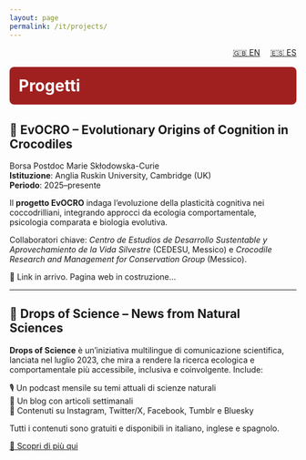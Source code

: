 ```yaml
---
layout: page
permalink: /it/projects/
---
```


<div style="text-align:right; margin-bottom: 1rem;">
  <a href="/test2/projects/" style="margin-right: 1em;">🇬🇧 EN</a>
  <a href="/test2/es/projects/">🇪🇸 ES</a>
</div>

<div style="background-color:#a02020; padding:1rem; border-radius:8px; text-align:left; margin-bottom: 2rem;">
  <h1 style="margin: 0; font-size: 2em; color:white;">Progetti</h1>
</div>

## 🐊 EvOCRO – Evolutionary Origins of Cognition in Crocodiles

Borsa Postdoc Marie Skłodowska-Curie  
**Istituzione**: Anglia Ruskin University, Cambridge (UK)  
**Periodo**: 2025–presente  

Il **progetto EvOCRO** indaga l’evoluzione della plasticità cognitiva nei coccodrilliani, integrando approcci da ecologia comportamentale, psicologia comparata e biologia evolutiva.

Collaboratori chiave: *Centro de Estudios de Desarrollo Sustentable y Aprovechamiento de la Vida Silvestre* (CEDESU, Messico) e *Crocodile Research and Management for Conservation Group* (Messico).

🔗 Link in arrivo. Pagina web in costruzione...

---

## 📢 Drops of Science – News from Natural Sciences 

**Drops of Science** è un’iniziativa multilingue di comunicazione scientifica, lanciata nel luglio 2023, che mira a rendere la ricerca ecologica e comportamentale più accessibile, inclusiva e coinvolgente. Include:

🎙️ Un podcast mensile su temi attuali di scienze naturali  
📝 Un blog con articoli settimanali  
📱 Contenuti su Instagram, Twitter/X, Facebook, Tumblr e Bluesky  

Tutti i contenuti sono gratuiti e disponibili in italiano, inglese e spagnolo.

[🔗 Scopri di più qui](https://linktr.ee/dropsofscienceofficial)

